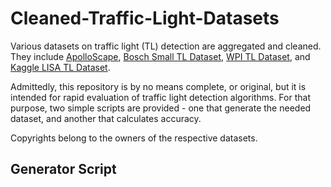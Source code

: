 # Cleaned-Traffic-Light-Datasets
Various datasets on traffic light (TL) detection are aggregated and cleaned. They include [ApolloScape](http://data.apollo.auto/?locale=en-us&lang=en), [Bosch Small TL Dataset](https://hci.iwr.uni-heidelberg.de/node/6132/), [WPI TL Dataset](http://computing.wpi.edu/dataset.html), and [Kaggle LISA TL Dataset](https://www.kaggle.com/mbornoe/lisa-traffic-light-dataset/data). 

Admittedly, this repository is by no means complete, or original, but it is intended for rapid evaluation of traffic light detection algorithms. For that purpose, two simple scripts are provided - one that generate the needed dataset, and another that calculates accuracy.

Copyrights belong to the owners of the respective datasets.

## Generator Script
